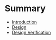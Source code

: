 # Summary

- [Introduction](README.md)
- [Design](./doc/design/index.md)
- [Design Verification](./doc/design/index.md)
